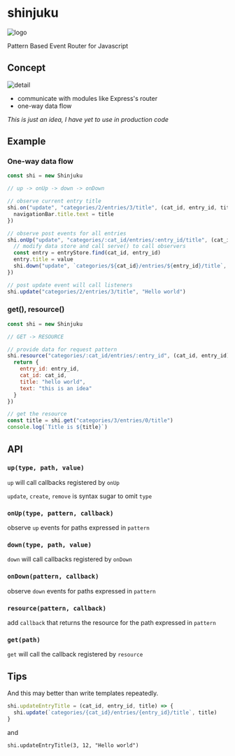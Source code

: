 # shinjuku

![logo](https://cloud.githubusercontent.com/assets/5355966/15680065/29a3a1ca-278f-11e6-8a85-7f0978d80d61.png)

Pattern Based Event Router for Javascript

## Concept

![detail](https://cloud.githubusercontent.com/assets/5355966/15680064/297a9c8a-278f-11e6-98a5-5b9ca8ad13b9.png)

- communicate with modules like Express's router
- one-way data flow

*This is just an idea, I have yet to use in production code*

## Example

### One-way data flow

```js
const shi = new Shinjuku

// up -> onUp -> down -> onDown

// observe current entry title
shi.on("update", "categories/2/entries/3/title", (cat_id, entry_id, title) => {
  navigationBar.title.text = title
})

// observe post events for all entries
shi.onUp("update", "categories/:cat_id/entries/:entry_id/title", (cat_id, entry_id, value) => {
  // modify data store and call serve() to call observers
  const entry = entryStore.find(cat_id, entry_id)
  entry.title = value
  shi.down("update", `categories/${cat_id}/entries/${entry_id}/title`, value)
})

// post update event will call listeners
shi.update("categories/2/entries/3/title", "Hello world")
```

### get(), resource()

```js
const shi = new Shinjuku

// GET -> RESOURCE

// provide data for request pattern
shi.resource("categories/:cat_id/entries/:entry_id", (cat_id, entry_id) => {
  return {
    entry_id: entry_id,
    cat_id: cat_id,
    title: "hello world",
    text: "this is an idea"
  }
})

// get the resource
const title = shi.get("categories/3/entries/0/title")
console.log(`Title is ${title}`)
```

## API

### `up(type, path, value)`

`up` will call callbacks registered by `onUp`

`update`, `create`, `remove` is syntax sugar to omit `type`

### `onUp(type, pattern, callback)`

observe `up` events for paths expressed in `pattern` 

### `down(type, path, value)`

`down` will call callbacks registered by `onDown`

### `onDown(pattern, callback)`

observe `down` events for paths expressed in `pattern`

### `resource(pattern, callback)`

add `callback` that returns the resource for the path expressed in `pattern`

### `get(path)`

`get` will call the callback registered by `resource`

## Tips

And this may better than write templates repeatedly.

```js
shi.updateEntryTitle = (cat_id, entry_id, title) => {
  shi.update(`categories/{cat_id}/entries/{entry_id}/title`, title)
}
```

and

```
shi.updateEntryTitle(3, 12, "Hello world")
```

